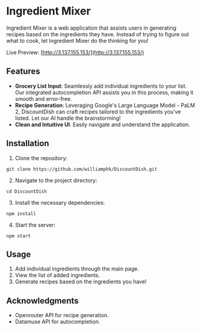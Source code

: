 # Ingredient Mixer

Ingredient Mixer is a web application that assists users in generating recipes based on the ingredients they have. Instead of trying to figure out what to cook, let Ingredient Mixer do the thinking for you!

Live Preview: [http://3.137.155.153/](http://3.137.155.153/)

## Features

- **Grocery List Input**: Seamlessly add individual ingredients to your list. Our integrated autocompletion API assists you in this process, making it smooth and error-free.
- **Recipe Generation**: Leveraging Google's Large Language Model - PaLM 2, DiscountDish can craft recipes tailored to the ingredients you've listed. Let our AI handle the brainstorming!
- **Clean and Intuitive UI**: Easily navigate and understand the application.

## Installation

1. Clone the repository:
```
git clone https://github.com/williamphk/DiscountDish.git
```
2. Navigate to the project directory:
```
cd DiscountDish
```
3. Install the necessary dependencies:
```
npm install
```
4. Start the server:
```
npm start
```

## Usage

1. Add individual ingredients through the main page.
2. View the list of added ingredients.
3. Generate recipes based on the ingredients you have!

## Acknowledgments

- Openrouter API for recipe generation.
- Datamuse API for autocompletion.


